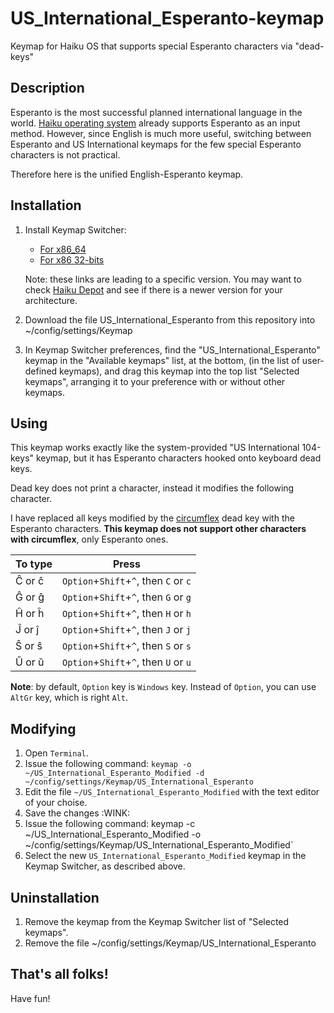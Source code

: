 # US_International_Esperanto-keymap
Keymap for Haiku OS that supports special Esperanto characters via "dead-keys"

## Description

Esperanto is the most successful planned international language in the world.
[Haiku operating system](https://www.haiku-os.org) already supports Esperanto
as an input method. However, since English is much more useful, switching
between Esperanto and US International keymaps for the few special Esperanto
characters is not practical.

Therefore here is the unified English-Esperanto keymap.

## Installation

1. Install Keymap Switcher:
   - [For x86_64](https://depot.haiku-os.org/#!/pkg/keymapswitcher/haikuports/1/2/7.11/-/8/x86_64)
   - [For x86 32-bits](https://depot.haiku-os.org/#!/pkg/keymapswitcher/haikuports/1/2/7.11/-/8/x86_gcc2)
   
   Note: these links are leading to a specific version. You may want to check [Haiku Depot](https://depot.haiku-os.org)
   and see if there is a newer version for your architecture.
   
2. Download the file US_International_Esperanto from this repository into ~/config/settings/Keymap

3. In Keymap Switcher preferences, find the "US_International_Esperanto" keymap in the
   "Available keymaps" list, at the bottom, (in the list of user-defined keymaps), and 
   drag this keymap into the top list "Selected keymaps", arranging it to your preference
   with or without other keymaps.
   
## Using

This keymap works exactly like the system-provided "US International 104-keys" keymap, but
it has Esperanto characters hooked onto keyboard dead keys.

Dead key does not print a character, instead it modifies the following character.

I have replaced all keys modified by the [circumflex](https://en.wikipedia.org/wiki/Circumflex)
dead key with the Esperanto characters. **This keymap does not support other characters with circumflex**,
only Esperanto ones. 

| To type | Press                                 |
| ------- | ------------------------------------- |
|  Ĉ or ĉ | `Option`+`Shift`+`^`, then `C` or `c` |
|  Ĝ or ĝ | `Option`+`Shift`+`^`, then `G` or `g` |
|  Ĥ or ĥ | `Option`+`Shift`+`^`, then `H` or `h` |
|  Ĵ or ĵ | `Option`+`Shift`+`^`, then `J` or `j` |
|  Ŝ or ŝ | `Option`+`Shift`+`^`, then `S` or `s` |
|  Ŭ or ŭ | `Option`+`Shift`+`^`, then `U` or `u` |

**Note**: by default, `Option` key is `Windows` key. Instead of `Option`, you can use `AltGr` key, which is right `Alt`.

## Modifying

1. Open `Terminal`.
2. Issue the following command: `keymap -o ~/US_International_Esperanto_Modified -d ~/config/settings/Keymap/US_International_Esperanto`
3. Edit the file `~/US_International_Esperanto_Modified` with the text editor of your choise.
4. Save the changes :WINK:
5. Issue the following command: keymap -c ~/US_International_Esperanto_Modified -o ~/config/settings/Keymap/US_International_Esperanto_Modified`
6. Select the new `US_International_Esperanto_Modified` keymap in the Keymap Switcher, as described above.

## Uninstallation

1. Remove the keymap from the Keymap Switcher list of "Selected keymaps".
2. Remove the file ~/config/settings/Keymap/US_International_Esperanto

## That's all folks!

Have fun!
